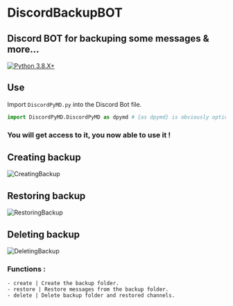 # DiscordBackupBOT
## Discord BOT for backuping some messages &amp; more...

[![Python 3.8.X+](https://forthebadge.com/images/badges/made-with-python.svg)](https://www.python.org/downloads/release/python-380/)

## Use

Import `DiscordPyMD.py` into the Discord Bot file.

```py
import DiscordPyMD.DiscordPyMD as dpymd # {as dpymd} is obviously optional.
```

### You will get access to it, you now able to use it !

## Creating backup
![CreatingBackup](https://0xthxmxs.github.io/repo/img/project/discordbackupbot/create_backup.gif)
## Restoring backup
![RestoringBackup](https://0xthxmxs.github.io/repo/img/project/discordbackupbot/restore_backup.gif)
## Deleting backup
![DeletingBackup](https://0xthxmxs.github.io/repo/img/project/discordbackupbot/delete_backup.gif)


### Functions :
```
- create | Create the backup folder.
- restore | Restore messages from the backup folder.
- delete | Delete backup folder and restored channels.
```